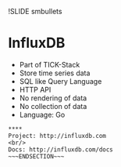 !SLIDE smbullets
# InfluxDB

* Part of TICK-Stack
* Store time series data
* SQL like Query Language
* HTTP API
* No rendering of data
* No collection of data
* Language: Go

~~~SECTION:handouts~~~
****
Project: http://influxdb.com
<br/>
Docs: http://influxdb.com/docs
~~~ENDSECTION~~~
